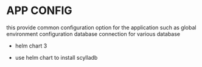 # APP CONFIG
this provide common configuration option for the application such as global environment configuration database connection for various database

- helm chart 3

- use helm chart to install scylladb
